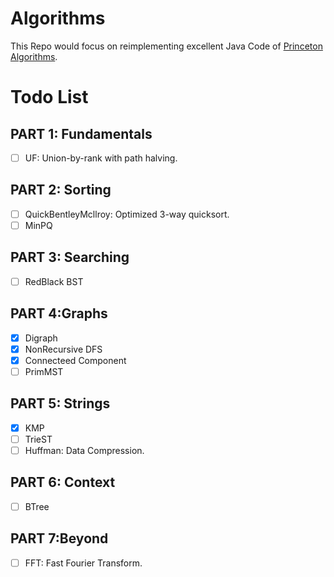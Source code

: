 # Algorithms

This Repo would focus on reimplementing excellent Java Code of [Princeton Algorithms](https://algs4.cs.princeton.edu/code/).

# Todo List

## PART 1: Fundamentals

- [ ] UF: Union-by-rank with path halving.

## PART 2: Sorting

- [ ] QuickBentleyMcllroy: Optimized 3-way quicksort.
- [ ] MinPQ

## PART 3: Searching 

- [ ] RedBlack BST

## PART 4:Graphs

- [x] Digraph
- [x] NonRecursive DFS
- [x] Connecteed Component
- [ ] PrimMST

## PART 5: Strings

- [x] KMP
- [ ] TrieST
- [ ] Huffman: Data Compression.

## PART 6: Context 

- [ ] BTree

## PART 7:Beyond

- [ ] FFT: Fast Fourier Transform.